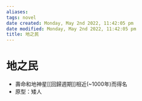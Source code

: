 ```yaml
---
aliases: 
tags: novel 
date created: Monday, May 2nd 2022, 11:42:05 pm
date modified: Monday, May 2nd 2022, 11:42:05 pm
title: 地之民
---
```


# 地之民

- 壽命和地神星[[回歸週期]]相近(~1000年)而得名
- 原型：矮人